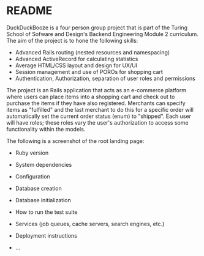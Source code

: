 # README

DuckDuckBooze is a four person group project that is part of the Turing School of Sofware and
Design's Backend Engineering Module 2 curriculum.  The aim of the project is to hone the following skills:

- Advanced Rails routing (nested resources and namespacing)
- Advanced ActiveRecord for calculating statistics
- Average HTML/CSS layout and design for UX/UI
- Session management and use of POROs for shopping cart
- Authentication, Authorization, separation of user roles and permissions

The project is an Rails application that acts as an e-commerce platform where users can place items into a shopping cart and check out to purchase the items if they have also registered. Merchants can specify items as "fulfilled" and the last merchant to do this for a specific order will automatically set the current order status (enum) to "shipped". Each user will have roles; these roles vary the user's authorization to access some functionality within the models.

The following is a screenshot of the root landing page: 

* Ruby version

* System dependencies

* Configuration

* Database creation

* Database initialization

* How to run the test suite

* Services (job queues, cache servers, search engines, etc.)

* Deployment instructions

* ...
